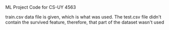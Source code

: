 ML Project Code for CS-UY 4563

train.csv data file is given, which is what was used. The test.csv file didn't contain the survived feature, therefore, that part of the dataset wasn't used
